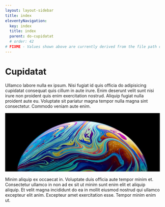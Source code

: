 ```yaml
---
layout: layout-sidebar
title: index
eleventyNavigation:
  key: index
  title: index
  parent: do-cupidatat
  # order: 42
# FIXME - Values shown above are currently derived from the file path only, except order which is also commented out because it is optional. Correct as desired and delete comment(s).
---
```


# Cupidatat

Ullamco labore nulla ex ipsum. Nisi fugiat id quis officia do adipisicing cupidatat consequat quis cillum in aute irure. Enim deserunt velit sunt nisi irure non proident quis enim exercitation nostrud. Aliquip fugiat nulla proident aute eu. Voluptate sit pariatur magna tempor nulla magna sint consectetur. Commodo veniam aute enim.

<img class="bordered" src="/static/images/bulksplash-erebus21-abffiRrT1WA.jpg" alt="bulksplash-erebus21-abffiRrT1WA.jpg" />

Minim aliquip ex occaecat in. Voluptate duis officia aute tempor minim et. Consectetur ullamco in non ad ex sit ut minim sunt enim elit et aliquip aliquip. Et velit magna incididunt do ea in mollit eiusmod nostrud qui ullamco excepteur elit anim. Excepteur amet exercitation esse. Tempor minim enim ut.
